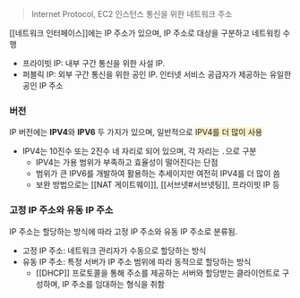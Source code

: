 ---
---

> Internet Protocol, EC2 인스턴스 통신을 위한 네트워크 주소


[[네트워크 인터페이스]]에는 IP 주소가 있으며, IP 주소로 대상을 구분하고 네트워킹 수행
- 프라이빗 IP: 내부 구간 통신을 위한 사설 IP. 
- 퍼블릭 IP: 외부 구간 통신을 위한 공인 IP. 인터넷 서비스 공급자가 제공하는 유일한 공인 IP 주소

### 버전
IP 버전에는 **IPV4**와 **IPV6** 두 가지가 있으며, 일반적으로 <span style="background:rgba(240, 200, 0, 0.2)">IPV4를 더 많이 사용</span>
- IPV4는 10진수 또는 2진수 네 자리로 되어 있으며, 각 자리는 `.`으로 구분
	- IPV4는 가용 범위가 부족하고 효율성이 떨어진다는 단점
	- 범위가 큰 IPV6를 개발하여 활용하는 추세이지만 여전히 IPV4를 더 많이 씀
	- 보완 방법으로는 [[NAT 게이트웨이]], [[서브넷#서브넷팅]], 프라이빗 IP 등

### 고정 IP 주소와 유동 IP 주소
IP 주소는 할당하는 방식에 따라 고정 IP 주소와 유동 IP 주소로 분류됨.
- 고정 IP 주소: 네트워크 관리자가 수동으로 할당하는 방식
- 유동 IP 주소: 특정 서버가 IP 주소 범위에 따라 동적으로 할당하는 방식
	- [[DHCP]] 프로토콜을 통해 주소를 제공하는 서버와 할당받는 클라이언트로 구성하며, IP 주소를 임대하는 형식을 취함